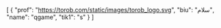 [
  {
    "prof": "https://torob.com/static/images/torob_logo.svg",
    "biu": "سلام",
    "name": "qgame",
    "tik1": "s"
  }
]
